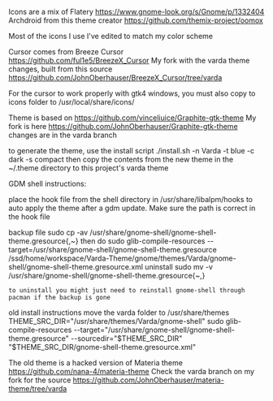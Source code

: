 Icons are a mix of
Flatery
https://www.gnome-look.org/s/Gnome/p/1332404
Archdroid from this theme creator
https://github.com/themix-project/oomox

Most of the icons I use I've edited to match my color scheme

Cursor comes from Breeze Cursor
https://github.com/ful1e5/BreezeX_Cursor
My fork with the varda theme changes, built from this source
https://github.com/JohnOberhauser/BreezeX_Cursor/tree/varda

For the cursor to work properly with gtk4 windows, you must also copy to icons folder to /usr/local/share/icons/



Theme is based on
https://github.com/vinceliuice/Graphite-gtk-theme
My fork is here
https://github.com/JohnOberhauser/Graphite-gtk-theme
changes are in the varda branch


to generate the theme, use the install script
    ./install.sh -n Varda -t blue -c dark -s compact
then copy the contents from the new theme in the ~/.theme directory to this project's varda theme



GDM shell instructions:

place the hook file from the shell directory in
/usr/share/libalpm/hooks
to auto apply the theme after a gdm update.  Make sure the path is correct in the hook file


backup file
    sudo cp -av /usr/share/gnome-shell/gnome-shell-theme.gresource{,~}
then do
    sudo glib-compile-resources --target=/usr/share/gnome-shell/gnome-shell-theme.gresource /ssd/home/workspace/Varda-Theme/gnome/themes/Varda/gnome-shell/gnome-shell-theme.gresource.xml
uninstall
    sudo mv -v /usr/share/gnome-shell/gnome-shell-theme.gresource{~,}

    to uninstall you might just need to reinstall gnome-shell through pacman if the backup is gone













old install instructions
move the varda folder to /usr/share/themes
THEME_SRC_DIR="/usr/share/themes/Varda/gnome-shell"
sudo glib-compile-resources --target="/usr/share/gnome-shell/gnome-shell-theme.gresource" --sourcedir="$THEME_SRC_DIR" "$THEME_SRC_DIR/gnome-shell-theme.gresource.xml"


The old theme is a hacked version of Materia theme
https://github.com/nana-4/materia-theme
Check the varda branch on my fork for the source
https://github.com/JohnOberhauser/materia-theme/tree/varda